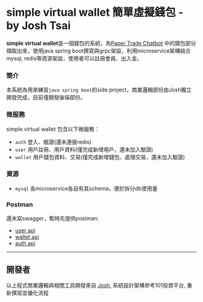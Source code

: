 # simple virtual wallet 簡單虛擬錢包 - by Josh Tsai

**simple virtual wallet**是一個錢包的系統，為[Paper Trade Chatbot](https://github.com/simple-virtual-wallet) 中的錢包部分擷取出來，使用java spring boot撰寫與grpc架設，利用microservice架構結合mysql, redis等資源架設，使用者可以註冊會員、出入金。

### 簡介
本系統為用來練習`java spring boot`的side project，商業邏輯部份由Josh獨立開發完成，目前僅開發後端部份。

### 微服務

simple virtual wallet 包含以下微服務：

* `auth` 登入、驗證(還未連接redis)
* `user` 用戶註冊、用戶資料(僅完成新增用戶，還未加入驗證)
* `wallet` 用戶錢包資料、交易(僅完成新增錢包、處理交易，還未加入驗證)

### 資源

* `mysql` 各microservice各自有其schema，便於拆分db使用量

### Postman

還未寫swagger，暫時先提供postman:
* [user api](https://api.postman.com/collections/4586812-a0c62082-1e88-45ab-b4c8-eb9d310d401c?access_key=PMAT-01H266TPNYZFNTQXWQH21M1X4C)
* [wallet api](https://api.postman.com/collections/4586812-379e3bd4-63bc-4b5c-a625-265461a4d7c6?access_key=PMAT-01H266Y4MD4H18T8Y5AX056J8H)
* [auth api](https://api.postman.com/collections/4586812-cb5390ef-160c-4906-95f8-736a14af6aa5?access_key=PMAT-01H266CAXS2SS861VT5WBMY5CQ)


---

## 開發者
以上程式商業邏輯與相關工具開發來自 [Josh](https://github.com/lisyaoran51), 系統設計架構參考101投資平台, 重新撰寫並優化流程
